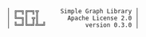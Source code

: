     │ ╔═╗╔═╗╦      Simple Graph Library │
    │ ╚═╗║ ╦║        Apache License 2.0 │
    │ ╚═╝╚═╝╩═╝           version 0.3.0 │
